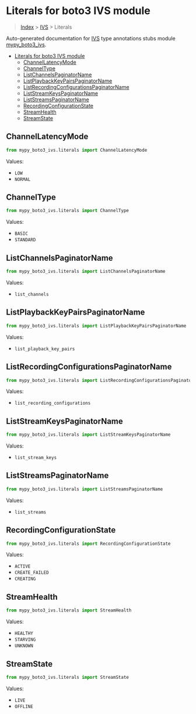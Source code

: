 # Literals for boto3 IVS module

> [Index](../index.md) > [IVS](./index.md) > Literals

Auto-generated documentation for [IVS](https://boto3.amazonaws.com/v1/documentation/api/latest/reference/services/ivs.html#IVS)
type annotations stubs module [mypy_boto3_ivs](https://pypi.org/project/mypy-boto3-ivs/).

- [Literals for boto3 IVS module](#literals-for-boto3-ivs-module)
  - [ChannelLatencyMode](#channellatencymode)
  - [ChannelType](#channeltype)
  - [ListChannelsPaginatorName](#listchannelspaginatorname)
  - [ListPlaybackKeyPairsPaginatorName](#listplaybackkeypairspaginatorname)
  - [ListRecordingConfigurationsPaginatorName](#listrecordingconfigurationspaginatorname)
  - [ListStreamKeysPaginatorName](#liststreamkeyspaginatorname)
  - [ListStreamsPaginatorName](#liststreamspaginatorname)
  - [RecordingConfigurationState](#recordingconfigurationstate)
  - [StreamHealth](#streamhealth)
  - [StreamState](#streamstate)

## ChannelLatencyMode

```python
from mypy_boto3_ivs.literals import ChannelLatencyMode
```

Values:

- `LOW`
- `NORMAL`

## ChannelType

```python
from mypy_boto3_ivs.literals import ChannelType
```

Values:

- `BASIC`
- `STANDARD`

## ListChannelsPaginatorName

```python
from mypy_boto3_ivs.literals import ListChannelsPaginatorName
```

Values:

- `list_channels`

## ListPlaybackKeyPairsPaginatorName

```python
from mypy_boto3_ivs.literals import ListPlaybackKeyPairsPaginatorName
```

Values:

- `list_playback_key_pairs`

## ListRecordingConfigurationsPaginatorName

```python
from mypy_boto3_ivs.literals import ListRecordingConfigurationsPaginatorName
```

Values:

- `list_recording_configurations`

## ListStreamKeysPaginatorName

```python
from mypy_boto3_ivs.literals import ListStreamKeysPaginatorName
```

Values:

- `list_stream_keys`

## ListStreamsPaginatorName

```python
from mypy_boto3_ivs.literals import ListStreamsPaginatorName
```

Values:

- `list_streams`

## RecordingConfigurationState

```python
from mypy_boto3_ivs.literals import RecordingConfigurationState
```

Values:

- `ACTIVE`
- `CREATE_FAILED`
- `CREATING`

## StreamHealth

```python
from mypy_boto3_ivs.literals import StreamHealth
```

Values:

- `HEALTHY`
- `STARVING`
- `UNKNOWN`

## StreamState

```python
from mypy_boto3_ivs.literals import StreamState
```

Values:

- `LIVE`
- `OFFLINE`

